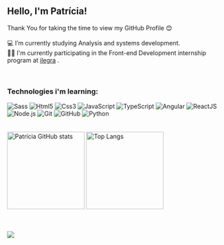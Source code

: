 <h2> Hello, I'm Patrícia! </h2>

Thank You for taking the time to view my GitHub Profile 😊
<br><br>
💻 I’m currently studying Analysis and systems development.
<br>
👩‍💻 I'm currently participating in the Front-end Development internship program at <a href="https://ilegra.com/">ilegra</a>&nbsp;.



<div style="display: inline_block"><br>
  <h3>Technologies i'm learning:</h3>
  <img src="https://img.shields.io/badge/-Sass-05122A?style=for-the-badge&logo=sass" alt="Sass" />
  <img src="https://img.shields.io/badge/-Html5-05122A?style=for-the-badge&logo=html5" alt="Html5" />
  <img src="https://img.shields.io/badge/-css3-05122A?style=for-the-badge&logo=css3" alt="Css3" />
  <img src="https://img.shields.io/badge/-JavaScript-05122A?style=for-the-badge&logo=javascript" alt="JavaScript" />
  <img src="https://img.shields.io/badge/-TypeScript-05122A?style=for-the-badge&logo=typescript" alt="TypeScript" />
  <img src="https://img.shields.io/badge/-Angular-05122A?style=for-the-badge&logo=angular&logoColor=red" alt="Angular" />
  <img src="https://img.shields.io/badge/-ReactJS-05122A?style=for-the-badge&logo=react" alt="ReactJS" />
  <img src="https://img.shields.io/badge/-Node.js-05122A?style=for-the-badge&logo=node.js" alt="Node.js" />
  <img src="https://img.shields.io/badge/-Git-05122A?style=for-the-badge&logo=git" alt="Git" /> 
  <img src="https://img.shields.io/badge/-GitHub-05122A?style=for-the-badge&logo=github" alt="GitHub" /> 
  <img src="https://img.shields.io/badge/-python-05122A?style=for-the-badge&logo=python" alt="Python" /> 
</div>
<br><br>

<div>  
  <span>
    <img height="180" src="https://github-readme-stats.vercel.app/api?username=wentzpatricia&show_icons=true&theme=dracula" alt="Patrícia GitHub stats" />
    <img height="180" src="https://github-readme-stats.vercel.app/api/top-langs/?username=wentzpatricia&layout=compact&theme=dracula" alt="Top Langs" />
  </span>
</div>
<br><br>

![](https://media3.giphy.com/media/YOwCZmU9YDe3oYkgHq/giphy.gif?cid=790b7611b6429536de7f02a50d64f7ab9c9ba878d5362839&rid=giphy.gif&ct=g)


